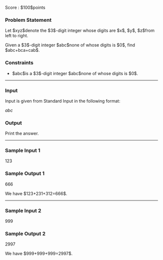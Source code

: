 
<div>

<span>

<span>

<p>
Score : $100$points
</p>

<div>

<section>

### **Problem Statement**

<p>
Let $xyz$denote the $3$-digit integer whose digits are $x$, $y$, $z$from left to right.
</p>

<p>
Given a $3$-digit integer $abc$none of whose digits is $0$, find $abc+bca+cab$.
</p>

</section>

</div>

<div>

<section>

### **Constraints**

<ul>

<li>
$abc$is a $3$-digit integer $abc$none of whose digits is $0$.
</li>

</ul>

</section>

</div>

---

<div>

<div>

<section>

### **Input**

<p>
Input is given from Standard Input in the following format:
</p>

<div>

$abc$
</div>

</section>

</div>

<div>

<section>

### **Output**

<p>
Print the answer.
</p>

</section>

</div>

</div>

---

<div>

<section>

### **Sample Input 1**

<div>

123

</div>

</section>

</div>

<div>

<section>

### **Sample Output 1**

<div>

666

</div>

<p>
We have $123+231+312=666$.
</p>

</section>

</div>

---

<div>

<section>

### **Sample Input 2**

<div>

999

</div>

</section>

</div>

<div>

<section>

### **Sample Output 2**

<div>

2997

</div>

<p>
We have $999+999+999=2997$.
</p>

</section>

</div>

</span>

</span>

</div>
